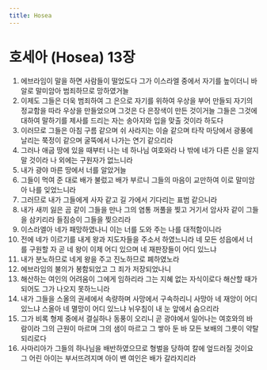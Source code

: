 ```yaml
---
title: Hosea
---
```


# 호세아 (Hosea) 13장
1. 에브라임이 말을 하면 사람들이 떨었도다 그가 이스라엘 중에서 자기를 높이더니 바알로 말미암아 범죄하므로 망하였거늘
1. 이제도 그들은 더욱 범죄하여 그 은으로 자기를 위하여 우상을 부어 만들되 자기의 정교함을 따라 우상을 만들었으며 그것은 다 은장색이 만든 것이거늘 그들은 그것에 대하여 말하기를 제사를 드리는 자는 송아지와 입을 맞출 것이라 하도다
1. 이러므로 그들은 아침 구름 같으며 쉬 사라지는 이슬 같으며 타작 마당에서 광풍에 날리는 쭉정이 같으며 굴뚝에서 나가는 연기 같으리라
1. 그러나 애굽 땅에 있을 때부터 나는 네 하나님 여호와라 나 밖에 네가 다른 신을 알지 말 것이라 나 외에는 구원자가 없느니라
1. 내가 광야 마른 땅에서 너를 알았거늘
1. 그들이 먹여 준 대로 배가 불렀고 배가 부르니 그들의 마음이 교만하여 이로 말미암아 나를 잊었느니라
1. 그러므로 내가 그들에게 사자 같고 길 가에서 기다리는 표범 같으니라
1. 내가 새끼 잃은 곰 같이 그들을 만나 그의 염통 꺼풀을 찢고 거기서 암사자 같이 그들을 삼키리라 들짐승이 그들을 찢으리라
1. 이스라엘아 네가 패망하였나니 이는 너를 도와 주는 나를 대적함이니라
1. 전에 네가 이르기를 내게 왕과 지도자들을 주소서 하였느니라 네 모든 성읍에서 너를 구원할 자 곧 네 왕이 이제 어디 있으며 네 재판장들이 어디 있느냐
1. 내가 분노하므로 네게 왕을 주고 진노하므로 폐하였노라
1. 에브라임의 불의가 봉함되었고 그 죄가 저장되었나니
1. 해산하는 여인의 어려움이 그에게 임하리라 그는 지혜 없는 자식이로다 해산할 때가 되어도 그가 나오지 못하느니라
1. 내가 그들을 스올의 권세에서 속량하며 사망에서 구속하리니 사망아 네 재앙이 어디 있느냐 스올아 네 멸망이 어디 있느냐 뉘우침이 내 눈 앞에서 숨으리라
1. 그가 비록 형제 중에서 결실하나 동풍이 오리니 곧 광야에서 일어나는 여호와의 바람이라 그의 근원이 마르며 그의 샘이 마르고 그 쌓아 둔 바 모든 보배의 그릇이 약탈되리로다
1. 사마리아가 그들의 하나님을 배반하였으므로 형벌을 당하여 칼에 엎드러질 것이요 그 어린 아이는 부서뜨려지며 아이 밴 여인은 배가 갈라지리라